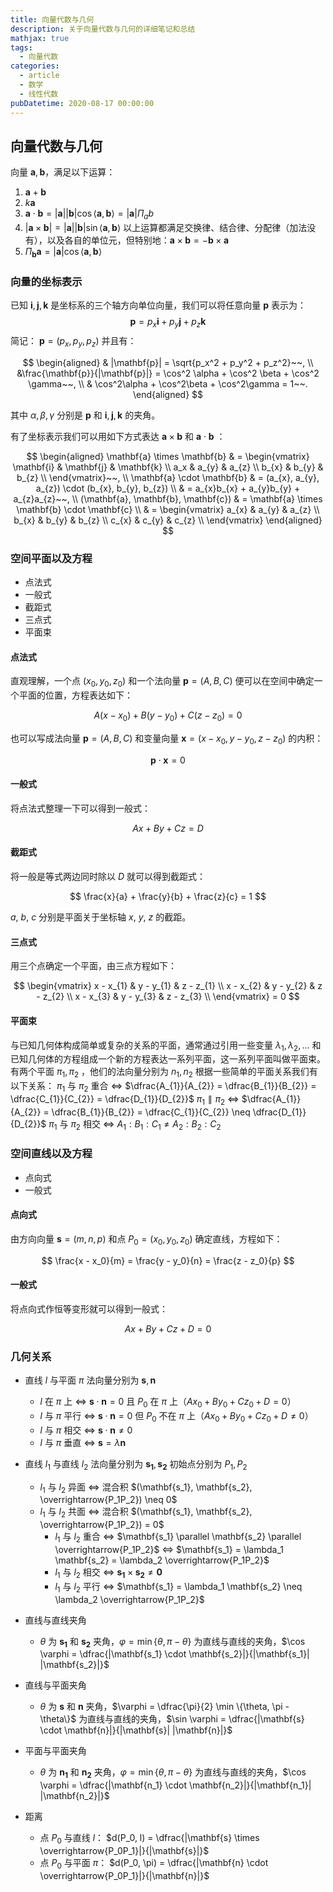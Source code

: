 ```yaml
---
title: 向量代数与几何
description: 关于向量代数与几何的详细笔记和总结
mathjax: true
tags:
  - 向量代数
categories:
  - article
  - 数学
  - 线性代数
pubDatetime: 2020-08-17 00:00:00
---
```


## 向量代数与几何

向量 $\mathbf{a}, \mathbf{b}$，满足以下运算：

1. $\mathbf{a} + \mathbf{b}$
2. $k \mathbf{a}$
3. $\mathbf{a} \cdot \mathbf{b} = |\mathbf{a}| |\mathbf{b}| \cos \langle \mathbf{a}, \mathbf{b} \rangle = |\mathbf{a}| \Pi_{a}b$
4. $|\mathbf{a} \times \mathbf{b}| = |\mathbf{a}||\mathbf{b}| \sin\langle \mathbf{a},\mathbf{b} \rangle$
   以上运算都满足交换律、结合律、分配律（加法没有），以及各自的单位元，但特别地：$\mathbf{a} \times \mathbf{b} = - \mathbf{b} \times \mathbf{a}$
5. $\Pi_\mathbf{b} \mathbf{a} = |\mathbf{a}| \cos\langle \mathbf{a},\mathbf{b} \rangle$

### 向量的坐标表示

已知 $\mathbf{i}, \mathbf{j}, \mathbf{k}$ 是坐标系的三个轴方向单位向量，我们可以将任意向量 $\mathbf{p}$ 表示为：
$$\mathbf{p} = p_x \mathbf{i} + p_y \mathbf{j} + p_z \mathbf{k}$$
简记： $\mathbf{p} = (p_x, p_y, p_z)$ 并且有：

$$
\begin{aligned}
    & |\mathbf{p}| = \sqrt{p_x^2 + p_y^2 + p_z^2}~~, \\
    &\frac{\mathbf{p}}{|\mathbf{p}|} = \cos^2 \alpha + \cos^2 \beta + \cos^2 \gamma~~, \\
    & \cos^2\alpha + \cos^2\beta + \cos^2\gamma = 1~~.
\end{aligned}
$$

其中 $\alpha, \beta, \gamma$ 分别是 $\mathbf{p}$ 和 $\mathbf{i}, \mathbf{j}, \mathbf{k}$ 的夹角。

有了坐标表示我们可以用如下方式表达 $\mathbf{a} \times \mathbf{b}$ 和 $\mathbf{a} \cdot \mathbf{b}$ ：

$$
\begin{aligned}
    \mathbf{a} \times \mathbf{b} & =
    \begin{vmatrix}
        \mathbf{i} & \mathbf{j} & \mathbf{k} \\
        a_x & a_{y} & a_{z} \\
        b_{x} & b_{y} & b_{z} \\
    \end{vmatrix}~~, \\
    \mathbf{a} \cdot \mathbf{b} & = (a_{x}, a_{y}, a_{z}) \cdot (b_{x}, b_{y}, b_{z}) \\
    & = a_{x}b_{x} + a_{y}b_{y} + a_{z}a_{z}~~, \\
    (\mathbf{a}, \mathbf{b}, \mathbf{c}) & = \mathbf{a} \times \mathbf{b} \cdot \mathbf{c} \\
    & =
    \begin{vmatrix}
        a_{x} & a_{y} & a_{z} \\
        b_{x} & b_{y} & b_{z} \\
        c_{x} & c_{y} & c_{z} \\
    \end{vmatrix}
\end{aligned}
$$

### 空间平面以及方程

- 点法式
- 一般式
- 截距式
- 三点式
- 平面束

#### 点法式

直观理解，一个点 $(x_{0}, y_{0}, z_{0})$ 和一个法向量 $\mathbf{p} = (A, B, C)$ 便可以在空间中确定一个平面的位置，方程表达如下：

$$
A(x - x_{0}) + B(y - y_{0}) + C(z - z_{0}) = 0
$$

也可以写成法向量 $\mathbf{p} = (A, B, C)$ 和变量向量 $\mathbf{x} = (x - x_{0}, y - y_{0}, z - z_{0})$ 的内积：

$$
\mathbf{p} \cdot \mathbf{x} = 0
$$

#### 一般式

将点法式整理一下可以得到一般式：

$$
Ax + By + Cz = D
$$

#### 截距式

将一般是等式两边同时除以 $D$ 就可以得到截距式：

$$
\frac{x}{a} + \frac{y}{b} + \frac{z}{c} = 1
$$

$a, ~b, ~c$ 分别是平面关于坐标轴 $x, ~y, ~z$ 的截距。

#### 三点式

用三个点确定一个平面，由三点方程如下：

$$
\begin{vmatrix}
    x - x_{1} & y - y_{1} & z - z_{1} \\
    x - x_{2} & y - y_{2} & z - z_{2} \\
    x - x_{3} & y - y_{3} & z - z_{3} \\
\end{vmatrix} = 0
$$

#### 平面束

与已知几何体构成简单或复杂的关系的平面，通常通过引用一些变量 $\lambda_1, \lambda_2, \dots$ 和已知几何体的方程组成一个新的方程表达一系列平面，这一系列平面叫做平面束。
有两个平面 $\pi_1, \pi_2$ ，他们的法向量分别为 $n_1, n_2$ 根据一些简单的平面关系我们有以下关系：
$\pi_1$ 与 $\pi_2$ 重合 $\Leftrightarrow$ $\dfrac{A_{1}}{A_{2}} = \dfrac{B_{1}}{B_{2}} = \dfrac{C_{1}}{C_{2}} = \dfrac{D_{1}}{D_{2}}$
$\pi_1 \parallel \pi_2$ $\Leftrightarrow$ $\dfrac{A_{1}}{A_{2}} = \dfrac{B_{1}}{B_{2}} = \dfrac{C_{1}}{C_{2}} \neq \dfrac{D_{1}}{D_{2}}$
$\pi_1$ 与 $\pi_2$ 相交 $\Leftrightarrow$ $A_1 : B_1 : C_1 \neq A_2 : B_2 : C_2$

### 空间直线以及方程

- 点向式
- 一般式

#### 点向式

由方向向量 $\mathbf{s} = (m, n, p)$ 和点 $P_0 = (x_0, y_0, z_0)$ 确定直线，方程如下：

$$
\frac{x - x_0}{m} = \frac{y - y_0}{n} = \frac{z - z_0}{p}
$$

#### 一般式

将点向式作恒等变形就可以得到一般式：

$$
Ax + By + Cz + D = 0
$$

### 几何关系

- 直线 $l$ 与平面 $\pi$ 法向量分别为 $\mathbf{s}, \mathbf{n}$
  - $l$ 在 $\pi$ 上 $\Leftrightarrow$ $\mathbf{s} \cdot \mathbf{n} = 0$ 且 $P_0$ 在 $\pi$ 上（$Ax_0 + By_0 + Cz_0 + D = 0$）
  - $l$ 与 $\pi$ 平行 $\Leftrightarrow$ $\mathbf{s} \cdot \mathbf{n} = 0$ 但 $P_0$ 不在 $\pi$ 上（$Ax_0 + By_0 + Cz_0 + D \neq 0$）
  - $l$ 与 $\pi$ 相交 $\Leftrightarrow$ $\mathbf{s} \cdot \mathbf{n} \neq 0$
  - $l$ 与 $\pi$ 垂直 $\Leftrightarrow$ $\mathbf{s} = \lambda \mathbf{n}$
- 直线 $l_1$ 与直线 $l_2$ 法向量分别为 $\mathbf{s_1}, \mathbf{s_2}$ 初始点分别为 $P_1, P_2$

  - $l_1$ 与 $l_2$ 异面 $\Leftrightarrow$ 混合积 $(\mathbf{s_1}, \mathbf{s_2}, \overrightarrow{P_1P_2}) \neq 0$
  - $l_1$ 与 $l_2$ 共面 $\Leftrightarrow$ 混合积 $(\mathbf{s_1}, \mathbf{s_2}, \overrightarrow{P_1P_2}) = 0$
    - $l_1$ 与 $l_2$ 重合 $\Leftrightarrow$ $\mathbf{s_1} \parallel \mathbf{s_2} \parallel \overrightarrow{P_1P_2}$ $\Leftrightarrow$ $\mathbf{s_1} = \lambda_1 \mathbf{s_2} = \lambda_2 \overrightarrow{P_1P_2}$
    - $l_1$ 与 $l_2$ 相交 $\Leftrightarrow$ $\mathbf{s_1} \times \mathbf{s_2} \neq \mathbf{0}$
    - $l_1$ 与 $l_2$ 平行 $\Leftrightarrow$ $\mathbf{s_1} = \lambda_1 \mathbf{s_2} \neq \lambda_2 \overrightarrow{P_1P_2}$

- 直线与直线夹角
  - $\theta$ 为 $\mathbf{s_1}$ 和 $\mathbf{s_2}$ 夹角，$\varphi = \min \{\theta, \pi - \theta\}$ 为直线与直线的夹角，$\cos \varphi = \dfrac{|\mathbf{s_1} \cdot \mathbf{s_2}|}{|\mathbf{s_1}| |\mathbf{s_2}|}$
- 直线与平面夹角
  - $\theta$ 为 $\mathbf{s}$ 和 $\mathbf{n}$ 夹角，$\varphi = \dfrac{\pi}{2} \min \{\theta, \pi - \theta\}$ 为直线与直线的夹角，$\sin \varphi = \dfrac{|\mathbf{s} \cdot \mathbf{n}|}{|\mathbf{s}| |\mathbf{n}|}$
- 平面与平面夹角

  - $\theta$ 为 $\mathbf{n_1}$ 和 $\mathbf{n_2}$ 夹角，$\varphi = \min \{\theta, \pi - \theta\}$ 为直线与直线的夹角，$\cos \varphi = \dfrac{|\mathbf{n_1} \cdot \mathbf{n_2}|}{|\mathbf{n_1}| |\mathbf{n_2}|}$

- 距离
  - 点 $P_0$ 与直线 $l$： $d(P_0, l) = \dfrac{|\mathbf{s} \times \overrightarrow{P_0P_1}|}{|\mathbf{s}|}$
  - 点 $P_0$ 与平面 $\pi$： $d(P_0, \pi) = \dfrac{|\mathbf{n} \cdot \overrightarrow{P_0P_1}|}{|\mathbf{n}|}$

